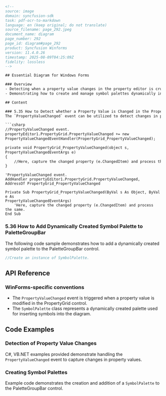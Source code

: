 ```html
<!-- 
source: image
domain: syncfusion-sdk
task: pdf-ocr-to-markdown
language: en (keep original; do not translate)
source_filename: page_292.jpeg
document_name: diagram
page_number: 292
page_id: diagram#page_292
product: Syncfusion Winforms
version: 11.4.0.26
timestamp: 2025-08-09T04:25:09Z
fidelity: lossless
--> 

## Essential Diagram for Windows Forms

### Overview
- Detecting when a property value changes in the property editor is crucial for dynamically updating UI components.
- Demonstrating how to create and manage symbol palettes dynamically in Windows Forms.

## Content

### 5.35 How to Detect whether a Property Value is Changed in the Property Editor?
The `PropertyValueChanged` event can be utilized to detect changes in property values within the property editor. The following code example illustrates this.

```csharp
//PropertyValueChanged event.
propertyEditor1.PropertyGrid.PropertyValueChanged += new
PropertyValueChangedEventHandler(PropertyGrid_PropertyValueChanged);

private void PropertyGrid_PropertyValueChanged(object s,
PropertyValueChangedEventArgs e)
{
    //Here, capture the changed property (e.ChangedItem) and process the same.
}
```

```vb.net
'PropertyValueChanged event.
AddHandler propertyEditor1.PropertyGrid.PropertyValueChanged, AddressOf PropertyGrid_PropertyValueChanged

Private Sub PropertyGrid_PropertyValueChanged(ByVal s As Object, ByVal e As
PropertyValueChangedEventArgs)
    'Here, capture the changed property (e.ChangedItem) and process the same.
End Sub
```

### 5.36 How to Add Dynamically Created Symbol Palette to PaletteGroupBar
The following code sample demonstrates how to add a dynamically created symbol palette to the PaletteGroupBar control.

```csharp
//Create an instance of SymbolPalette.
```

## API Reference

### WinForms-specific conventions
- The `PropertyValueChanged` event is triggered when a property value is modified in the PropertyGrid control.
- The `SymbolPalette` class represents a dynamically created palette used for inserting symbols into the diagram.

## Code Examples

### Detection of Property Value Changes
C#, VB.NET examples provided demonstrate handling the `PropertyValueChanged` event to capture changes in property values.

### Creating Symbol Palettes
Example code demonstrates the creation and addition of a `SymbolPalette` to the PaletteGroupBar control.

<!-- tags: [syncfusion, winforms, propertygrid, symbolpalette, propertyvaluechanged, palettegroupbar] keywords: [propertyGrid, propertyValueChanged, symbolPalette, property changed detection, palette addition] -->
```